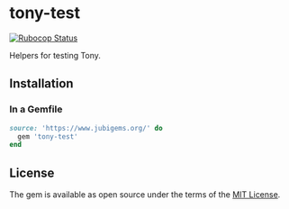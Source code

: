 # tony-test

[![Rubocop Status](https://github.com/jubishop/tony-test/workflows/Rubocop/badge.svg)](https://github.com/jubishop/tony-test/actions/workflows/rubocop.yml)

Helpers for testing Tony.

## Installation

### In a Gemfile

```ruby
source: 'https://www.jubigems.org/' do
  gem 'tony-test'
end
```

## License

The gem is available as open source under the terms of the [MIT License](https://opensource.org/licenses/MIT).
